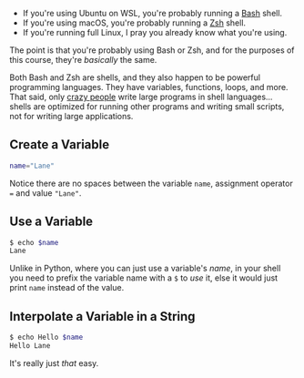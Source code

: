 - If you're using Ubuntu on WSL, you're probably running a [Bash](https://en.wikipedia.org/wiki/Bash_\(Unix_shell\)) shell.
- If you're using macOS, you're probably running a [Zsh](https://en.wikipedia.org/wiki/Z_shell) shell.
- If you're running full Linux, I pray you already know what you're using.

The point is that you're probably using Bash or Zsh, and for the purposes of this course, they're _basically_ the same.

Both Bash and Zsh are shells, and they also happen to be powerful programming languages. They have variables, functions, loops, and more. That said, only [crazy people](https://bashsta.cc/) write large programs in shell languages... shells are optimized for running other programs and writing small scripts, not for writing large applications.

## Create a Variable

```bash
name="Lane"
```

Notice there are no spaces between the variable `name`, assignment operator `=` and value `"Lane"`.

## Use a Variable

```bash
$ echo $name
Lane
```

Unlike in Python, where you can just use a variable's _name_, in your shell you need to prefix the variable name with a `$` to _use_ it, else it would just print `name` instead of the value.

## Interpolate a Variable in a String

```bash
$ echo Hello $name
Hello Lane
```

It's really just _that_ easy.